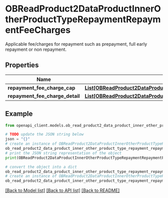# OBReadProduct2DataProductInnerOtherProductTypeRepaymentRepaymentFeeCharges

Applicable fee/charges for repayment such as prepayment, full early repayment or non repayment.

## Properties

Name | Type | Description | Notes
------------ | ------------- | ------------- | -------------
**repayment_fee_charge_cap** | [**List[OBReadProduct2DataProductInnerOtherProductTypeRepaymentRepaymentFeeChargesRepaymentFeeChargeCapInner]**](OBReadProduct2DataProductInnerOtherProductTypeRepaymentRepaymentFeeChargesRepaymentFeeChargeCapInner.md) |  | [optional] 
**repayment_fee_charge_detail** | [**List[OBReadProduct2DataProductInnerOtherProductTypeRepaymentRepaymentFeeChargesRepaymentFeeChargeDetailInner]**](OBReadProduct2DataProductInnerOtherProductTypeRepaymentRepaymentFeeChargesRepaymentFeeChargeDetailInner.md) |  | 

## Example

```python
from openapi_client.models.ob_read_product2_data_product_inner_other_product_type_repayment_repayment_fee_charges import OBReadProduct2DataProductInnerOtherProductTypeRepaymentRepaymentFeeCharges

# TODO update the JSON string below
json = "{}"
# create an instance of OBReadProduct2DataProductInnerOtherProductTypeRepaymentRepaymentFeeCharges from a JSON string
ob_read_product2_data_product_inner_other_product_type_repayment_repayment_fee_charges_instance = OBReadProduct2DataProductInnerOtherProductTypeRepaymentRepaymentFeeCharges.from_json(json)
# print the JSON string representation of the object
print(OBReadProduct2DataProductInnerOtherProductTypeRepaymentRepaymentFeeCharges.to_json())

# convert the object into a dict
ob_read_product2_data_product_inner_other_product_type_repayment_repayment_fee_charges_dict = ob_read_product2_data_product_inner_other_product_type_repayment_repayment_fee_charges_instance.to_dict()
# create an instance of OBReadProduct2DataProductInnerOtherProductTypeRepaymentRepaymentFeeCharges from a dict
ob_read_product2_data_product_inner_other_product_type_repayment_repayment_fee_charges_from_dict = OBReadProduct2DataProductInnerOtherProductTypeRepaymentRepaymentFeeCharges.from_dict(ob_read_product2_data_product_inner_other_product_type_repayment_repayment_fee_charges_dict)
```
[[Back to Model list]](../README.md#documentation-for-models) [[Back to API list]](../README.md#documentation-for-api-endpoints) [[Back to README]](../README.md)


